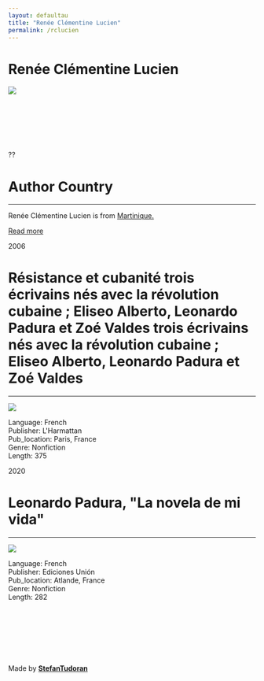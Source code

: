```yaml
---
layout: defaultau
title: "Renée Clémentine Lucien"
permalink: /rclucien
---
```

<!-- partial:index.partial.html -->
<div class="content">
    <h1>Renée Clémentine Lucien</h1>
    <div class="quote">
        <div><img src="https://crimic-sorbonne.fr/wp-content/uploads/2010/12/photo-renee-clementine-lucien.jpg" class="logo"></div>
    </div>
    <div class="timeline">
        <div style="padding-bottom:100px;"></div>
        <div class="block">
            <div class="date right"><p class="right">??</p></div>
            <div class="dot"></div>
            <div class="left first">
            <div class="author_country">
                <h1>Author Country</h1><hr>
            <div class="aclocation">  <p>Renée Clémentine Lucien is from <a href="http://localhost:4000/8">Martinique.</a></p></div>
              <div class="acreadmore">  <a href="" target="_blank">Read more</a></div>
            </div>
            </div>
        </div>
        <div class="block">
            <div class="date left"><p class="left">2006</p></div>
            <div class="dot"></div>
            <div class="right">
                <h1>Résistance et cubanité trois écrivains nés avec la révolution cubaine ; Eliseo Alberto, Leonardo Padura et Zoé Valdes trois écrivains nés avec la révolution cubaine ; Eliseo Alberto, Leonardo Padura et Zoé Valdes</h1><hr>
                <p><img src="https://images-na.ssl-images-amazon.com/images/I/41kep9WDAOL._SX331_BO1,204,203,200_.jpg"></p>
                <p>
                Language: French<br/>
                Publisher: L'Harmattan<br/>
                Pub_location: Paris, France<br/>
                Genre: Nonfiction<br/>
                Length: 375</p>
            </div>
        </div>
        <div class="block">
            <div class="date right"><p class="right">2020</p></div>
            <div class="dot"></div>
            <div class="left hide">
                <h1>Leonardo Padura, "La novela de mi vida"</h1><hr>
                <p><img src="https://images-na.ssl-images-amazon.com/images/I/31N1Nry7EzL._SX333_BO1,204,203,200_.jpg"></p>
                <p>Language: French<br/>
                Publisher: Ediciones Unión<br/>
                Pub_location: Atlande, France<br/>
                Genre: Nonfiction<br/>
                Length: 282</p>
            </div>
        </div>
        <div style="padding-bottom:100px;"></div>
    </div>
    <div id="footer">
        <p id="copyright">Made by&nbsp;<strong><a href="https://www.linkedin.com/in/nicolae-stefan-tudoran-b02291127/" target="_blank">StefanTudoran</a></strong></p>
    </div>
</div>
<!-- partial -->
  <script src='https://cdnjs.cloudflare.com/ajax/libs/jquery/3.1.1/jquery.min.js'></script><script  src="assets/js/authorscript.js"></script>
